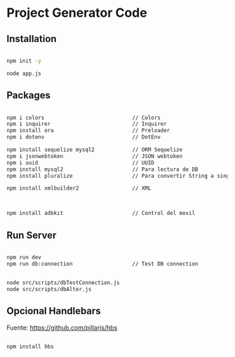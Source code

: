 # Project Generator Code


## Installation

```sh

npm init -y

node app.js

```


## Packages

```sh

npm i colors                            // Colors
npm i inquirer                          // Inquirer
npm install ora                         // Preloader
npm i dotenv                            // DotEnv

npm install sequelize mysql2            // ORM Sequelize
npm i jsonwebtoken                      // JSON webtoken
npm i uuid                              // UUID
npm install mysql2                      // Para lectura de DB
npm install pluralize                   // Para convertir String a singular

npm install xmlbuilder2                 // XML



npm install adbkit                      // Control del movil


```


## Run Server

```sh

npm run dev
npm run db:connection                   // Test DB connection


node src/scripts/dbTestConnection.js
node src/scripts/dbAlter.js

```


## Opcional Handlebars

Fuente: https://github.com/pillarjs/hbs

```sh

npm install hbs

```
